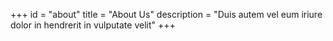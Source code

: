 +++
id = "about"
title = "About Us"
description = "Duis autem vel eum iriure dolor in hendrerit in vulputate velit"
+++
